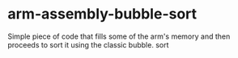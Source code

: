 # arm-assembly-bubble-sort
Simple piece of code that fills some of the arm's memory and then proceeds to sort it using the classic bubble. sort
